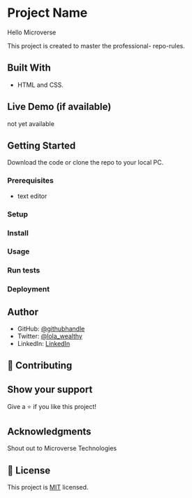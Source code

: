 
# Project Name

Hello Microverse

This project is created to master the professional- repo-rules.


## Built With

- HTML and CSS.

## Live Demo (if available)

not yet available

## Getting Started

Download the code or clone the repo to your local PC.


### Prerequisites
- text editor


### Setup

### Install

### Usage

### Run tests

### Deployment



## Author

- GitHub: [@githubhandle](https://github.com/lolashot)
- Twitter: [@lola_wealthy](https://twitter.com/@lola_wealthy)
- LinkedIn: [LinkedIn](https://www.linkedin.com/in/shotola-ololade-946b95241/)


## 🤝 Contributing


## Show your support

Give a ⭐️ if you like this project!

## Acknowledgments

Shout out to Microverse Technologies

## 📝 License

This project is [MIT](./LICENSE) licensed.